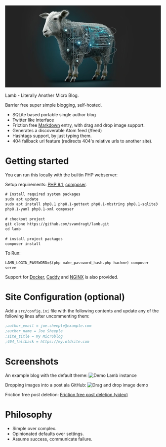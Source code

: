 ![Lamb made out of circuitry](src/images/og-image-lamb.jpg)

Lamb - Literally Another Micro Blog.

Barrier free super simple blogging, self-hosted.

- SQLite based portable single author blog
- Twitter like interface
- Friction free [Markdown](https://docs.github.com/en/get-started/writing-on-github/getting-started-with-writing-and-formatting-on-github/basic-writing-and-formatting-syntax) entry, with drag and drop image support.
- Generates a discoverable Atom feed (/feed)
- Hashtags support, by just typing them.
- 404 fallback url feature (redirects 404's relative urls to another site).

# Getting started

You can run this locally with the builtin PHP webserver:

Setup requirements:
[PHP 8.1](https://www.php.net/manual/en/install.php),
[composer](https://getcomposer.org/doc/00-intro.md#installation-linux-unix-macos).

```shell
# Install required system packages
sudo apt update
sudo apt install php8.1 php8.1-gettext php8.1-mbstring php8.1-sqlite3 php8.1-yaml php8.1-xml composer

# checkout project
git clone https://github.com/svandragt/lamb.git
cd lamb

# install project packages
composer install
```

To Run:

```shell
LAMB_LOGIN_PASSWORD=$(php make_password_hash.php hackme) composer serve
```

Support for [Docker](docs/docker.md), [Caddy](docs/caddy.md) and [NGINX](docs/nginx.md) is also provided.

# Site Configuration (optional)

Add a `src/config.ini` file with the following contents and update any of the following lines after
uncommenting them:

```ini
;author_email = joe.sheeple@example.com
;author_name = Joe Sheeple
;site_title = My Microblog
;404_fallback = https://my.oldsite.com
```

# Screenshots
An example blog with the default theme:
![Demo Lamb instance](https://i.imgur.com/rwk2VmV.png "A demo Lamb instance")

Dropping images into a post ala GitHub:
![Drag and drop image demo](https://vandragt.com/assets/2023/12/6c5e64336afdd939f9c9768ac07b35551de8043b.gif "Creating a post with an image")

Friction free post deletion:
[Friction free post deletion (video)](https://github.com/svandragt/lamb/assets/594871/d0178b48-9a62-4e5d-bab7-b8168485be1e)


# Philosophy

- Simple over complex.
- Opinionated defaults over settings.
- Assume success, communicate failure.

